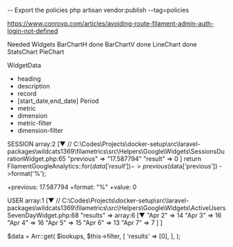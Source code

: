 -- Export the policies
php artisan vendor:publish --tag=policies

https://www.conroyp.com/articles/avoiding-route-filament-admin-auth-login-not-defined

Needed Widgets
BarChartH done
BarChartV done
LineChart done
StatsChart
PieChart

WidgetData
- heading
- description
- record
- [start_date,end_date] Period
- metric
- dimension
- metric-filter
- dimension-filter


SESSION
array:2 [▼ // C:\Codes\Projects\docker-setup\src\laravel-packages\wildcats1369\filametrics\src\Helpers\Google\Widgets\SessionsDurationWidget.php:65
  "previous" => "17.587794"
  "result" => 0
]
return FilamentGoogleAnalytics::for($data['result'])
            ->previous($data['previous'])
            ->format('%');

+previous: 17.587794
+format: "%"
+value: 0

USER
array:1 [▼ // C:\Codes\Projects\docker-setup\src\laravel-packages\wildcats1369\filametrics\src\Helpers\Google\Widgets\ActiveUsersSevenDayWidget.php:68
  "results" => array:6 [▼
    "Apr 2" => 14
    "Apr 3" => 16
    "Apr 4" => 16
    "Apr 5" => 15
    "Apr 6" => 13
    "Apr 7" => 7
  ]
]

$data = Arr::get(
            $lookups,
            $this->filter,
            [
                'results' => [0],
            ],
        );